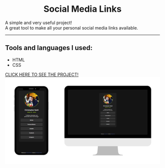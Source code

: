 <h1 align="center">Social Media Links</h1>
<p>A simple and very useful project!
<br>
A great tool to make all your personal social media links available.</p>
<hr>
<h2>Tools and languages ​​I used:</h2>
<ul>
  <li>HTML</li>
  <li>CSS</li>
</ul>
<a href="https://crixsanti.github.io/social-links-project/">CLICK HERE TO SEE THE PROJECT!</a>
<img src="https://raw.githubusercontent.com/crixsanti/social-links-project/refs/heads/main/social-links-project.png">
